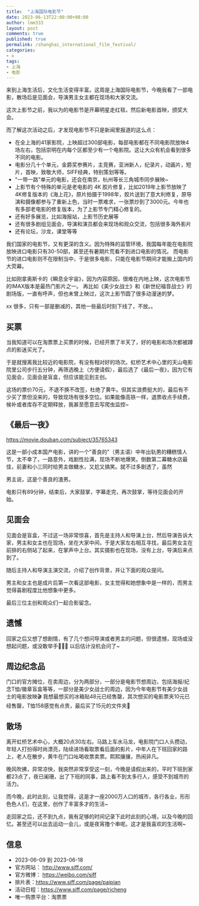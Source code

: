 ```yaml
---
title:  "上海国际电影节"
date: 2023-06-13T22:00:00+08:00
author: lmm333
layout: post
comments: true
published: true
permalink: /shanghai_international_film_festival/
categories:
- x
tags:
- 上海
- 电影
---
```


来到上海生活后，文化生活变得丰富。这周是上海国际电影节，今晚我看了一部电影，散场后是见面会，导演男主女主都在现场和大家交流。


这次上影节之前，我以为的电影节是开幕明星走红毯，然后新电影首映，颁奖大会。

而了解这次活动之后，才发现电影节不只是新闻里报道的这么点：
- 在全上海的41家影院，上映超过300部电影，每部电影都在不同电影院放映4场左右，包括崇明在内每个区都至少有一个电影院。这让大众有机会看到很多不同的电影。
- 电影分几十个单元，金爵奖参赛片，主竞赛，亚洲新人，纪录片，动画片，短片，首映，致敬大师，SIFF经典，特别策划等等。
- "一带一路"单元的电影，还会在南京，杭州等长三角城市同步展映~
- 上影节有个特殊的单元是老电影的 4K 胶片修复，比如2019年上影节放映了4K修复版本的《海上花》，原片拍摄于1998年，胶片送到了意大利修复，原导演和摄像都参与了重新上色，当时一票难求，一张票炒到了3000元。今年也有多部老电影的修复版本，为了上影节专门精心修复的。
- 还有好多展览，比如海报站，上影节历史展等
- 还有很多剧组见面会，导演和演员都会来现场和观众交流，包括很多海外影片
- 还有论坛，沙龙，课堂等等

我们国家的电影节，又有更深的含义。因为特殊的监管环境，我国每年能在电影院放映进口电影只有30-50部，甚至还有暑期片荒看不到进口电影的情况。
而电影节的进口电影则不在限制当中，于是很多电影，只能在电影节期间才能搬上国内的大荧幕。

比如刚拿奥斯卡的《瞬息全宇宙》，因为内容原因，很难在内地上映，这次电影节的IMAX版本是最热门影片之一。
再比如《美少女战士》和《新世纪福音战士》的剧场版，一直有呼声，但也未曾上映过，这次上影节圆了很多动漫迷的梦。


xx 很多，只有一部是删减的，其他一些最后时刻下线了，不放。。


## 买票
当我知道可以在淘票票上买票的时候，已经开票了半天了，好的电影和场次都被蹲点的影迷买光了。

于是就搜离我比较近的电影院，有没有相对好的场次。虹桥艺术中心里的天山电影院里公司步行五分钟，再筛选晚上（方便请假），最后选了《最后一夜》，因为它有见面会，见面会是盲盒，但应该能见到主创。

这场的票价70元，不退不换不改签，杜绝了黄牛。但其实浪费挺大的，最后有不少买了票但没来的，导致现场有很多空位。如果能像高铁一样，退票收点手续费，候补或者库存不定期释放，我甚至愿意去写爬虫监控~


## 《最后一夜》 

https://movie.douban.com/subject/35765343

这是一部小成本国产电影，讲的一个"善良的"（男主语）中年出轨男的糟糕情人节，太不幸了，一路意外，戏剧性拉满，现场不断地爆笑。倒数第二幕糖水店最佳，前妻和小三同时给男主做糖水，又尬又搞笑。就不过多剧透了，虽然

男主说，这是个善良的渣男。

电影只有89分钟，结束后，大家鼓掌，字幕走完，再次鼓掌，等待见面会的开始。


## 见面会

见面会是盲盒，不过这一场非常惊喜，首先是主持人和导演上台，然后导演告诉大家，男主和女主也在现场，坐在大家中间，于是大家左右相互寻找，最后男女主在前排的右侧站了起来，在掌声中上台。其实摄影也在现场，没有上台，导演后来点到了。

随后主持人和导演主演交流，介绍了创作背景，并让下面的观众提问。

男主和女主也是成片后第一次看这部电影，女主觉得和她想象中是一样的，而男主觉得喜剧程度比他想象中更多。

最后三位主创和观众们一起合影留念。

## 遗憾
回家之后又想了想剧情，有了几个想问导演或者男主的问题，但很遗憾，现场或没想起问题，或没敢举手🙋🏻‍♀️
以后估计没机会问了~

## 周边纪念品
门口的官方摊位，在卖周边，分为两部分，一部分是电影节想周边，包括海报/纪念T恤/徽章盲盒等等，一部分是美少女战士的周边，因为今年电影节有美少女战士的电影放映🎬 
我想最想买的冰箱贴48元已经售罄，其次想买的电影票夹10元已经售罄，T恤158感觉有点贵，最后买了15元的文件夹📂

## 散场
离开虹桥艺术中心，大概20点30左右。马路上车水马龙，电影院门口人头攒动，年轻人打扮得时尚漂亮，陆续进场看取票看后面的影片，中年人在下班回家的路上，老人在散步，黄牛在门口吆喝收票卖票。熙熙攘攘，热闹非凡。

晚风吹拂，异常凉快，我突然非常享受这一刻，今晚是请假出来的，平时下班到家都23点了，夜已阑珊，出了下班的同事，路上看不到太多行人，感受不到城市的活力。

而今晚，此时此刻，让我觉得，这是才一座2000万人口的城市，各行各业，形形色色人们，在这里，创作了丰富多才的生活~

走回家之后，还不到九点，我有足够的时间记录下此时此刻的心境，以及今晚的回忆。甚至还可以出去运动一会儿，或是夜宵撸个串呢。这才是我喜欢的生活啊~

## 信息
- 2023-06-09 到 2023-06-18
- 官方网站： http://www.siff.com/
- 官方微博： https://weibo.com/siff
- 排片表：https://www.siff.com/page/paipian
- 活动日程：https://www.siff.com/page/richeng
- 唯一购票平台：淘票票